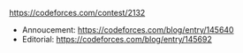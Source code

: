 https://codeforces.com/contest/2132
* Annoucement: https://codeforces.com/blog/entry/145640
* Editorial: https://codeforces.com/blog/entry/145692
